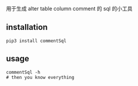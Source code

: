 用于生成 alter table column comment 的 sql 的小工具

## installation

```
pip3 install commentSql
```

## usage

```
commentSql -h
# then you know everything
```
